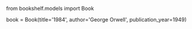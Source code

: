 from bookshelf.models import Book

book = Book(title='1984', author='George Orwell', publication_year=1949)
